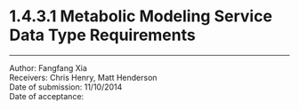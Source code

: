 # 1.4.3.1 Metabolic Modeling Service Data Type Requirements
------------------------------------------------------------------------------

Author: Fangfang Xia  
Receivers: Chris Henry, Matt Henderson  
Date of submission: 11/10/2014  
Date of acceptance:   


